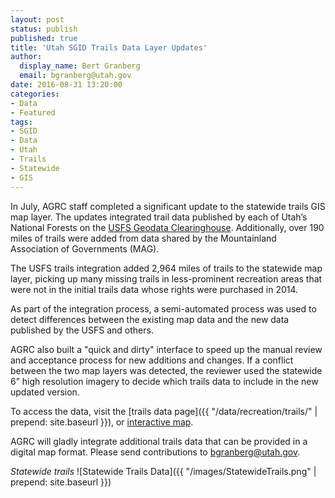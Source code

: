 ```yaml
---
layout: post
status: publish
published: true
title: 'Utah SGID Trails Data Layer Updates'
author:
  display_name: Bert Granberg
  email: bgranberg@utah.gov
date: 2016-08-31 13:20:00
categories:
- Data
- Featured
tags:
- SGID
- Data
- Utah
- Trails
- Statewide
- GIS
---
```


In July, AGRC staff completed a significant update to the statewide trails GIS map layer. The updates integrated trail data published by each of Utah’s National Forests on the [USFS Geodata Clearinghouse](http://data.fs.usda.gov/geodata/). Additionally, over 190 miles of trails were added from data shared by the Mountainland Association of Governments (MAG).

The USFS trails integration added 2,964 miles of trails to the statewide map layer, picking up many missing trails in less-prominent recreation areas that were not in the initial trails data whose rights were purchased in 2014.

As part of the integration process, a semi-automated process was used to detect differences between the existing map data and the new data published by the USFS and others.

AGRC also built a "quick and dirty" interface to speed up the manual review and acceptance process for new additions and changes. If a conflict between the two map layers was detected, the reviewer used the statewide 6” high resolution imagery to decide which trails data to include in the new updated version.

To access the data, visit the [trails data page]({{ "/data/recreation/trails/" | prepend: site.baseurl }}), or [interactive map](http://utah.maps.arcgis.com/apps/SimpleViewer/index.html?appid=f3337951e0034ebb889ecebcb3a45f39).

AGRC will gladly integrate additional trails data that can be provided in a digital map format. Please send contributions to bgranberg@utah.gov.

_Statewide trails_
![Statewide Trails Data]({{ "/images/StatewideTrails.png" | prepend: site.baseurl }})
